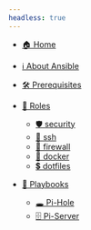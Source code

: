 ```yaml
---
headless: true
---
```


<div class="spaced"></div>

* [🏠 Home](/ "Home")

<div class="spaced"></div>

* [ℹ️ About Ansible](/about-ansible "About Ansible")

<div class="spaced"></div>

* [🛠️ Prerequisites](/prerequisites "Tools and Prerequisites")

<div class="spaced"></div>

* [🔨 Roles](/roles/ "Roles")

    * [🛡️ security](/roles/security "")
    * [🔌 ssh](/roles/ssh "")
    * [🧱 firewall](/roles/firewall "")
    * [🐋 docker](/roles/docker "")
    * [💲 dotfiles ](/roles/dotfiles "")
    <!-- * [0️⃣ One](/roles/ "") -->
  
<div class="spaced"></div>

* [🧰 Playbooks](/plays/ "Playbooks")

    * [🕳️ Pi-Hole](/plays/pi-hole "")
    * [🗄️ Pi-Server](/plays/pi-server "")
    <!-- * [0️⃣ One](/plays/ "") -->

<!-- <div class="spaced"></div> -->

<div class="spaced"></div>
